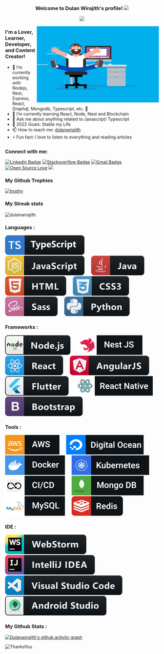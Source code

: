 <h3 align="center">
  Welcome to Dulan Wirajith's profile!
  <img src="https://media.giphy.com/media/hvRJCLFzcasrR4ia7z/giphy.gif" width="28">
</h3>

<p align="center">
  <a><img src="https://readme-typing-svg.herokuapp.com/?lines=Full+Stack+Web+and+App+Developer;5%2B+Years+of+Coding+Experience+;Always+Learning+New+Things;Open+for+Freelancing+Projects&font=Fira%20Code&center=true&width=440&height=45&color=f75c7e&vCenter=true&size=22"></a>
</p>

<img align="right" alt="GIF" src="./assets/coder.gif" width="400" height="250" />


### I'm a Lover, Learner, Developer, and Content Creator!

- 🔭 I’m currently working with Nodejs, Nest, Express, React, Graphql, Mongodb, Typescript, etc.  🥷
- 🌱 I’m currently learning React, Node, Nest and Blockchain
- 💬 Ask me about anything related to Javascript/ Typescript
- 🥅 2022 Goals: Stable my Life
- 📫 How to reach me: [dulanwirajith][linkedin]
- ⚡ Fun fact: I love to listen to everything and reading articles

### Connect with me:
[![Linkedin Badge](https://img.shields.io/badge/-dulanwirajith-blue?style=flat-square&logo=Linkedin&logoColor=white&link=https://www.linkedin.com/in/dulanwirajith/)](https://www.linkedin.com/in/dulanwirajith/)
[![Stackoverflow Badge](https://img.shields.io/badge/-Stackoverflow-4CA143?style=flat-square&logo=Stackoverflow&logoColor=white&link=https://stackoverflow.com/users/14838636/dulanwirajith)](https://stackoverflow.com/users/14838636/dulanwirajith)
[![Gmail Badge](https://img.shields.io/badge/-dulanwirajith1995@gmail.com-c14438?style=flat-square&logo=Gmail&logoColor=white&link=mailto:dulanwirajith1995@gmail.com)](mailto:dulanwirajith1995@gmail.com)
[![Open Source Love](https://badges.frapsoft.com/os/v2/open-source.svg?v=103)](https://github.com/dulanwirajith)
![](https://visitor-badge.glitch.me/badge?page_id=dulanwirajith.dulanwirajith)

[//]: # ([![Website]&#40;https://img.shields.io/website?label=dulanwirajith.com&style=for-the-badge&url=https%3A%2F%2Fdulanwirajith.com&#41;]&#40;https://dulanwirajith.com&#41;)

### My Github Trophies
[![trophy](https://github-profile-trophy.vercel.app/?username=dulanwirajith&theme=onedark&&title=Stars,Followers,Repositories,Commit,PullRequest)](https://github.com/ryo-ma/github-profile-trophy)

### My Streak stats
<p><img align="center" src="https://github-readme-streak-stats.herokuapp.com/?user=dulanwirajith&theme=highcontrast" alt="dulanwirajith" /></p>

### Languages :
<p>
  <img src="./assets/badges/Languages/typescript.svg" alt="ts" > &emsp;
  <img src="./assets/badges/Languages/javascript.svg" alt="js"> &emsp;
  <img src="./assets/badges/Languages/java.svg" alt="java"> &emsp;
  <img src="./assets/badges/Languages/html.svg" alt="html"> &emsp;
  <img src="./assets/badges/Languages/css3.svg" alt="css3"> &emsp;
  <img src="./assets/badges/Languages/sass.svg" alt="sass"> &emsp;
  <img src="./assets/badges/Languages/python.svg" alt="python"> &emsp;
</p>

### Frameworks :
<p>
  <img src="./assets/badges/Frameworks/nodejs.svg" alt="nodejs"> &emsp;
  <img src="./assets/badges/Frameworks/nestjs.svg" alt="nestjs"> &emsp;
  <img src="./assets/badges/Frameworks/react.svg" alt="react"> &emsp;
  <img src="./assets/badges/Frameworks/angular.svg" alt="angularjs"> &emsp;
  <img src="./assets/badges/Frameworks/flutter.svg" alt="flutter"> &emsp;
  <img src="./assets/badges/Frameworks/reactnative.svg" alt="react"> &emsp;
  <img src="./assets/badges/Frameworks/bootstrap.svg" alt="bootstrap"> &emsp;
</p>

### Tools :
<p>
  <img src="./assets/badges/Tools/aws.svg" alt="aws"> &emsp;
  <img src="./assets/badges/Tools/digitalocean.svg" alt="digitalocean"> &emsp;
  <img src="./assets/badges/Tools/docker.svg" alt="docker"> &emsp;
  <img src="./assets/badges/Tools/kubernetes.svg" alt="kubernetes"> &emsp;
  <img src="./assets/badges/Tools/cicd.svg" alt="cicd"> &emsp;
  <img src="./assets/badges/Tools/mongodb.svg" alt="mongodb"> &emsp;
  <img src="./assets/badges/Tools/mysql.svg" alt="mysql"> &emsp;
  <img src="./assets/badges/Tools/redis.svg" alt="redis"> &emsp;
<!--   <img src="./assets/badges/Tools/git.svg" alt="git"> &emsp; -->
</p>

### IDE :
<p>
  <img src="./assets/badges/IDE/webstorm.svg" alt="webstorm"> &emsp;
  <img src="./assets/badges/IDE/intellij.svg" alt="jetbrains_intellij"> &emsp;
  <img src="./assets/badges/IDE/vscode.svg" alt="vscode"> &emsp;
  <img src="./assets/badges/IDE/androidstudio.svg" alt="androidstudio"> &emsp;
</p>

### My Github Stats :

[![Dulanwirajith's github activity graph](https://activity-graph.herokuapp.com/graph?username=dulanwirajith&theme=github&custom_title=My%20Last%2030%20Days%20Contribution%20Graph&hide_border=true)](https://github.com/dulanwirajith/github-readme-activity-graph)

<!--START_SECTION:waka-->
<!--END_SECTION:waka-->

![ThanksYou](https://img.shields.io/badge/🙏Thank_You_For_Spending_a_Moment_On_My_Profile,_Happy_Coding,_All_The_Very_Best-dodgerred.svg?style=for-the-badge)


[facebook]: https://www.facebook.com/dulan.wirajith
[medium]: https://medium.com/@dulanwirajith
[linkedin]: https://www.linkedin.com/in/dulanwirajith
[hackerrank]: https://www.hackerrank.com/dulanwirajith?hr_r=1
[leetcode]: https://leetcode.com/dulanwirajith/
[portfolio]: https://www.dulanwirajith.com
[upwork]: https://www.upwork.com/o/profiles/users/~010462f3cdf452b722/

